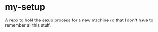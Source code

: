my-setup
========

A repo to hold the setup process for a new machine so that I don't have to remember all this stuff.
